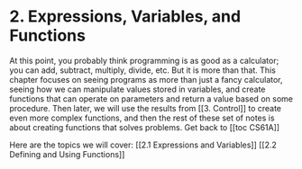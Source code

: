 # 2. Expressions, Variables, and Functions
At this point, you probably think programming is as good as a calculator; you can add, subtract, multiply, divide, etc. But it is more than that. This chapter focuses on seeing programs as more than just a fancy calculator, seeing how we can manipulate values stored in variables, and create functions that can operate on parameters and return a value based on some procedure. Then later, we will use the results from [[3. Control]] to create even more complex functions, and then the rest of these set of notes is about creating functions that solves problems. 
Get back to [[toc CS61A]]

Here are the topics we will cover:
[[2.1 Expressions and Variables]]
[[2.2 Defining and Using Functions]]
